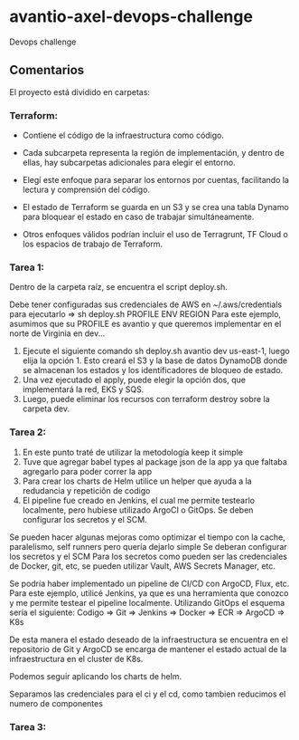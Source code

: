 # avantio-axel-devops-challenge
Devops challenge

## Comentarios
  El proyecto está dividido en carpetas:
  
  ### Terraform:
  
  * Contiene el código de la infraestructura como código. 
  
  * Cada subcarpeta representa la región de implementación, y dentro de ellas, hay subcarpetas adicionales para elegir el entorno.
  
  * Elegí este enfoque para separar los entornos por cuentas, facilitando la lectura y comprensión del código.
  
  * El estado de Terraform se guarda en un S3 y se crea una tabla Dynamo para bloquear el estado en caso de trabajar simultáneamente.
  
  * Otros enfoques válidos podrían incluir el uso de Terragrunt, TF Cloud o los espacios de trabajo de Terraform.

### Tarea 1:
Dentro de la carpeta raíz, se encuentra el script deploy.sh.

Debe tener configuradas sus credenciales de AWS en ~/.aws/credentials para ejecutarlo => sh deploy.sh PROFILE ENV REGION
Para este ejemplo, asumimos que su PROFILE es avantio y que queremos implementar en el norte de Virginia en dev...

1) Ejecute el siguiente comando sh deploy.sh avantio dev us-east-1, luego elija la opción 1. Esto creará el S3 y la base de datos DynamoDB donde se almacenan los estados y los identificadores de bloqueo de estado.
2) Una vez ejecutado el apply, puede elegir la opción dos, que implementará la red, EKS y SQS.
3) Luego, puede eliminar los recursos con terraform destroy sobre la carpeta dev.

### Tarea 2: 

1) En este punto traté de utilizar la metodología keep it simple
2) Tuve que agregar babel types al package json de la app ya que faltaba agregarlo para poder correr la app
3) Para crear los charts de Helm utilice un helper que ayuda a la redudancia y repeticiôn de codigo
4) El pipeline fue creado en Jenkins, el cual me permite testearlo localmente, pero hubiese utilizado ArgoCI o GitOps. Se deben configurar los secretos y el SCM.

Se pueden hacer algunas mejoras como optimizar el tiempo con la cache, paralelismo, self runners pero quería dejarlo simple
Se deberan configurar los secretos y el SCM
Para los secretos como pueden ser las credenciales de Docker, git, etc, se pueden utilizar Vault, AWS Secrets Manager, etc.

Se podría haber implementado un pipeline de CI/CD con ArgoCD, Flux, etc. Para este ejemplo, utilicé Jenkins, ya que es una herramienta que conozco y me permite testear el pipeline localmente. Utilizando GitOps el esquema sería el siguiente:
Codigo => Git => Jenkins => Docker => ECR => ArgoCD => K8s

De esta manera el estado deseado de la infraestructura se encuentra en el repositorio de Git y ArgoCD se encarga de mantener el estado actual de la infraestructura en el cluster de K8s. 

Podemos seguir aplicando los charts de helm.

Separamos las credenciales para el ci y el cd, como tambien reducimos el numero de componentes

### Tarea 3: